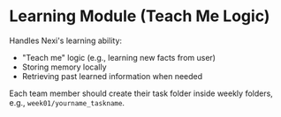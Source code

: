 # Learning Module (Teach Me Logic)

Handles Nexi's learning ability:
- "Teach me" logic (e.g., learning new facts from user)
- Storing memory locally
- Retrieving past learned information when needed

Each team member should create their task folder inside weekly folders, e.g., `week01/yourname_taskname`.